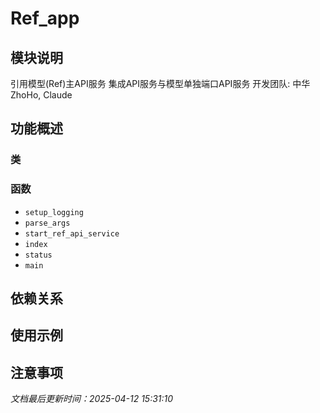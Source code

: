 # Ref_app

## 模块说明
引用模型(Ref)主API服务
集成API服务与模型单独端口API服务
开发团队: 中华 ZhoHo, Claude

## 功能概述

### 类


### 函数

- `setup_logging`
- `parse_args`
- `start_ref_api_service`
- `index`
- `status`
- `main`

## 依赖关系

## 使用示例

## 注意事项

*文档最后更新时间：2025-04-12 15:31:10*